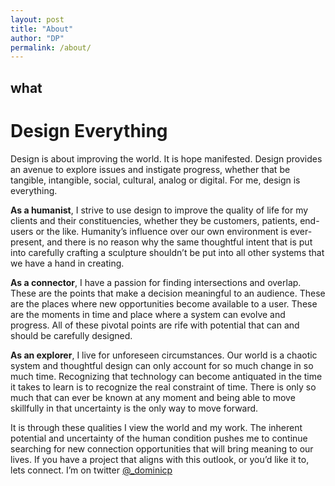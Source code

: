 ```yaml
---
layout: post
title: "About"
author: "DP"
permalink: /about/
---
```

## what
# Design Everything

Design is about improving the world. It is hope manifested. Design provides an avenue to explore issues and instigate progress, whether that be tangible, intangible, social, cultural, analog or digital. For me, design is everything.

**As a humanist**, I strive to use design to improve the quality of life for my clients and their constituencies, whether they be customers, patients, end-users or the like. Humanity’s influence over our own environment is ever-present, and there is no reason why the same thoughtful intent that is put into carefully crafting a sculpture shouldn’t be put into all other systems that we have a hand in creating.

**As a connector**, I have a passion for finding intersections and overlap. These are the points that make a decision meaningful to an audience. These are the places where new opportunities become available to a user. These are the moments in time and place where a system can evolve and progress. All of these pivotal points are rife with potential that can and should be carefully designed.

**As an explorer**, I live for unforeseen circumstances. Our world is a chaotic system and thoughtful design can only account for so much change in so much time. Recognizing that technology can become antiquated in the time it takes to learn is to recognize the real constraint of time. There is only so much that can ever be known at any moment and being able to move skillfully in that uncertainty is the only way to move forward.

It is through these qualities I view the world and my work. The inherent potential and uncertainty of the human condition pushes me to continue searching for new connection opportunities that will bring meaning to our lives. If you have a project that aligns with this outlook, or you’d like it to, lets connect. I’m on twitter [@_dominicp](https://twitter.com/_dominicp "twitter")
